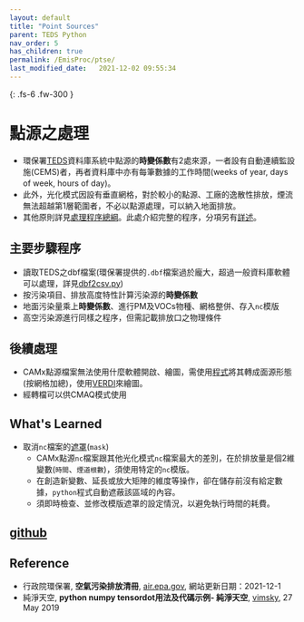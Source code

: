 ```yaml
---
layout: default
title: "Point Sources"
parent: TEDS Python
nav_order: 5
has_children: true
permalink: /EmisProc/ptse/
last_modified_date:   2021-12-02 09:55:34
---
```


{: .fs-6 .fw-300 }

# 點源之處理
- 環保署[TEDS](https://air.epa.gov.tw/EnvTopics/AirQuality_6.aspx)資料庫系統中點源的**時變係數**有2處來源，一者設有自動連續監設施(CEMS)者，再者資料庫中亦有每筆數據的工作時間(weeks of year, days of week, hours of day)。
- 此外，光化模式因設有垂直網格，對於較小的點源、工廠的逸散性排放，煙流無法超越第1層範圍者，不必以點源處理，可以納入地面排放。
- 其他原則詳見[處理程序總綱](https://sinotec2.github.io/Focus-on-Air-Quality/EmsProc/#處理程序總綱)。此處介紹完整的程序，分項另有[詳述](https://sinotec2.github.io/Focus-on-Air-Quality/EmisProc/ptse/)。

## 主要步驟程序
- 讀取TEDS之dbf檔案(環保署提供的`.dbf`檔案過於龐大，超過一般資料庫軟體可以處理，詳見[dbf2csv.py](https://sinotec2.github.io/Focus-on-Air-Quality/EmisProc/dbf2csv.py/))
- 按污染項目、排放高度特性計算污染源的**時變係數**
- 地面污染量乘上**時變係數**、進行PM及VOCs物種、網格整併、存入`nc`模版
- 高空污染源進行同樣之程序，但需記載排放口之物理條件

## 後續處理
- CAMx點源檔案無法使用什麼軟體開啟、繪圖，需使用[程式](https://github.com/sinotec2/TEDS_PTSE/blob/main/pt2em_d04.py)將其轉成面源形態(按網格加總)，使用[VERDI](https://github.com/CEMPD/VERDI/blob/master/doc/User_Manual/VERDI_ch01.md)來繪圖。
- 經轉檔可以供CMAQ模式使用

## What's Learned

- 取消`nc`檔案的[遮罩](https://sinotec2.github.io/Focus-on-Air-Quality/utilities/netCDF/masked/)(`mask`)
  - CAMx點源`nc`檔案跟其他光化模式`nc`檔案最大的差別，在於排放量是個2維變數(`時間`、`煙道根數`)，須使用特定的`nc`模版。
  - 在創造新變數、延長或放大矩陣的維度等操作，卻在儲存前沒有給定數據，`python`程式自動遮蔽該區域的內容。
  - 須即時檢查、並修改模版遮罩的設定情況，以避免執行時間的耗費。


## [github](https://github.com/sinotec2/TEDS_PtSe/)
## Reference
- 行政院環保署, **空氣污染排放清冊**, [air.epa.gov](https://air.epa.gov.tw/EnvTopics/AirQuality_6.aspx), 網站更新日期：2021-12-1
- 純淨天空, **python numpy tensordot用法及代碼示例- 純淨天空**, [vimsky](https://vimsky.com/zh-tw/examples/usage/python-numpy.tensordot.html), 27 May 2019